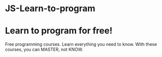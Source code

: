 # JS-Learn-to-program
# Learn to program for free!
Free programming courses.
Learn everything you need to know.
With these courses, you can MASTER, not KNOW.
